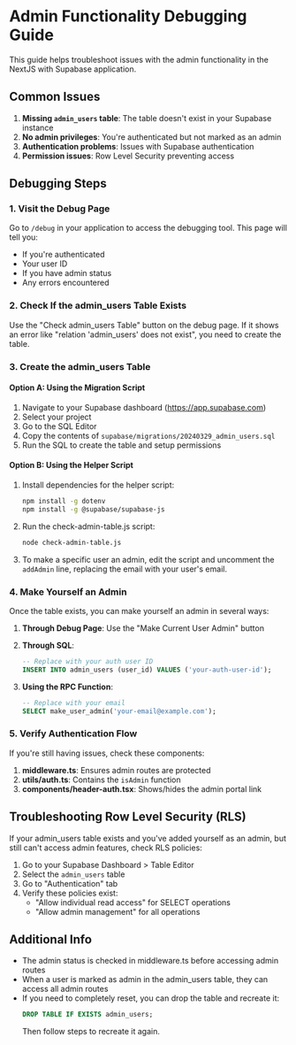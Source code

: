 # Admin Functionality Debugging Guide

This guide helps troubleshoot issues with the admin functionality in the NextJS with Supabase application.

## Common Issues

1. **Missing `admin_users` table**: The table doesn't exist in your Supabase instance
2. **No admin privileges**: You're authenticated but not marked as an admin
3. **Authentication problems**: Issues with Supabase authentication
4. **Permission issues**: Row Level Security preventing access

## Debugging Steps

### 1. Visit the Debug Page

Go to `/debug` in your application to access the debugging tool. This page will tell you:

- If you're authenticated
- Your user ID
- If you have admin status
- Any errors encountered

### 2. Check If the admin_users Table Exists

Use the "Check admin_users Table" button on the debug page. If it shows an error like "relation 'admin_users' does not exist", you need to create the table.

### 3. Create the admin_users Table

#### Option A: Using the Migration Script

1. Navigate to your Supabase dashboard (https://app.supabase.com)
2. Select your project
3. Go to the SQL Editor
4. Copy the contents of `supabase/migrations/20240329_admin_users.sql`
5. Run the SQL to create the table and setup permissions

#### Option B: Using the Helper Script

1. Install dependencies for the helper script:

   ```bash
   npm install -g dotenv
   npm install -g @supabase/supabase-js
   ```

2. Run the check-admin-table.js script:

   ```bash
   node check-admin-table.js
   ```

3. To make a specific user an admin, edit the script and uncomment the `addAdmin` line, replacing the email with your user's email.

### 4. Make Yourself an Admin

Once the table exists, you can make yourself an admin in several ways:

1. **Through Debug Page**: Use the "Make Current User Admin" button
2. **Through SQL**:

   ```sql
   -- Replace with your auth user ID
   INSERT INTO admin_users (user_id) VALUES ('your-auth-user-id');
   ```

3. **Using the RPC Function**:
   ```sql
   -- Replace with your email
   SELECT make_user_admin('your-email@example.com');
   ```

### 5. Verify Authentication Flow

If you're still having issues, check these components:

1. **middleware.ts**: Ensures admin routes are protected
2. **utils/auth.ts**: Contains the `isAdmin` function
3. **components/header-auth.tsx**: Shows/hides the admin portal link

## Troubleshooting Row Level Security (RLS)

If your admin_users table exists and you've added yourself as an admin, but still can't access admin features, check RLS policies:

1. Go to your Supabase Dashboard > Table Editor
2. Select the `admin_users` table
3. Go to "Authentication" tab
4. Verify these policies exist:
   - "Allow individual read access" for SELECT operations
   - "Allow admin management" for all operations

## Additional Info

- The admin status is checked in middleware.ts before accessing admin routes
- When a user is marked as admin in the admin_users table, they can access all admin routes
- If you need to completely reset, you can drop the table and recreate it:
  ```sql
  DROP TABLE IF EXISTS admin_users;
  ```
  Then follow steps to recreate it again.

